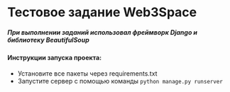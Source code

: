 # Тестовое задание Web3Space

##### При выполнении заданий использовал фреймворк **Django** и библиотеку **BeautifulSoup**

#### Инструкции запуска проекта:

- Установите все пакеты через requirements.txt
- Запустите сервер с помощью команды `python manage.py runserver`

